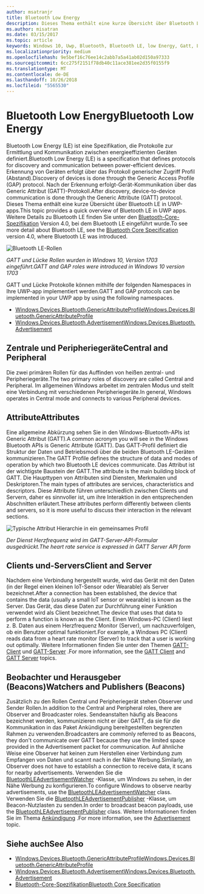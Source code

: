 ```yaml
---
author: msatranjr
title: Bluetooth Low Energy
description: Dieses Thema enthält eine kurze Übersicht über Bluetooth LE in UWP-apps.
ms.author: misatran
ms.date: 03/15/2017
ms.topic: article
keywords: Windows 10, Uwp, Bluetooth, Bluetooth LE, low Energy, Gatt, Lücke, Central, Peripheriegerät, Client, Server, Überwachung, publisher
ms.localizationpriority: medium
ms.openlocfilehash: 9e5bef16c76ee14c2abb7a5a41ab02d150a97333
ms.sourcegitcommit: 6cc275f2151f78db40c11ace381ee2d35f0155f9
ms.translationtype: MT
ms.contentlocale: de-DE
ms.lasthandoff: 10/26/2018
ms.locfileid: "5565530"
---
```

# <a name="bluetooth-low-energy"></a><span data-ttu-id="872ae-104">Bluetooth Low Energy</span><span class="sxs-lookup"><span data-stu-id="872ae-104">Bluetooth Low Energy</span></span>
<span data-ttu-id="872ae-105">Bluetooth Low Energy (LE) ist eine Spezifikation, die Protokolle zur Ermittlung und Kommunikation zwischen energieeffizienten Geräten definiert.</span><span class="sxs-lookup"><span data-stu-id="872ae-105">Bluetooth Low Energy (LE) is a specification that defines protocols for discovery and communication between power-efficient devices.</span></span> <span data-ttu-id="872ae-106">Erkennung von Geräten erfolgt über das Protokoll generischer Zugriff Profil (Abstand).</span><span class="sxs-lookup"><span data-stu-id="872ae-106">Discovery of devices is done through the Generic Access Profile (GAP) protocol.</span></span> <span data-ttu-id="872ae-107">Nach der Erkennung erfolgt-Gerät-Kommunikation über das Generic Attribut (GATT)-Protokoll.</span><span class="sxs-lookup"><span data-stu-id="872ae-107">After discovery, device-to-device communication is done through the Generic Attribute (GATT) protocol.</span></span> <span data-ttu-id="872ae-108">Dieses Thema enthält eine kurze Übersicht über Bluetooth LE in UWP-apps.</span><span class="sxs-lookup"><span data-stu-id="872ae-108">This topic provides a quick overview of Bluetooth LE in UWP apps.</span></span> <span data-ttu-id="872ae-109">Weitere Details zu Bluetooth LE finden Sie unter den [Bluetooth-Core-Spezifikation](https://www.bluetooth.com/specifications/bluetooth-core-specification) Version 4.0, bei dem Bluetooth LE eingeführt wurde.</span><span class="sxs-lookup"><span data-stu-id="872ae-109">To see more detail about Bluetooth LE, see the [Bluetooth Core Specification](https://www.bluetooth.com/specifications/bluetooth-core-specification) version 4.0, where Bluetooth LE was introduced.</span></span> 

![Bluetooth LE-Rollen](images/gatt-roles.png)

*<span data-ttu-id="872ae-111">GATT und Lücke Rollen wurden in Windows 10, Version 1703 eingeführt.</span><span class="sxs-lookup"><span data-stu-id="872ae-111">GATT and GAP roles were introduced in Windows 10 version 1703</span></span>*

<span data-ttu-id="872ae-112">GATT und Lücke Protokolle können mithilfe der folgenden Namespaces in Ihre UWP-app implementiert werden.</span><span class="sxs-lookup"><span data-stu-id="872ae-112">GATT and GAP protocols can be implemented in your UWP app by using the following namespaces.</span></span>
- [<span data-ttu-id="872ae-113">Windows.Devices.Bluetooth.GenericAttributeProfile</span><span class="sxs-lookup"><span data-stu-id="872ae-113">Windows.Devices.Bluetooth.GenericAttributeProfile</span></span>](https://docs.microsoft.com/en-us/uwp/api/windows.devices.bluetooth.genericattributeprofile)
- [<span data-ttu-id="872ae-114">Windows.Devices.Bluetooth.Advertisement</span><span class="sxs-lookup"><span data-stu-id="872ae-114">Windows.Devices.Bluetooth.Advertisement</span></span>](https://docs.microsoft.com/en-us/uwp/api/windows.devices.bluetooth.genericattributeprofile)

## <a name="central-and-peripheral"></a><span data-ttu-id="872ae-115">Zentrale und Peripheriegeräte</span><span class="sxs-lookup"><span data-stu-id="872ae-115">Central and Peripheral</span></span>
<span data-ttu-id="872ae-116">Die zwei primären Rollen für das Auffinden von heißen zentral- und Peripheriegeräte.</span><span class="sxs-lookup"><span data-stu-id="872ae-116">The two primary roles of discovery are called Central and Peripheral.</span></span> <span data-ttu-id="872ae-117">Im allgemeinen Windows arbeitet im zentralen Modus und stellt eine Verbindung mit verschiedenen Peripheriegeräte.</span><span class="sxs-lookup"><span data-stu-id="872ae-117">In general, Windows operates in Central mode and connects to various Peripheral devices.</span></span> 

## <a name="attributes"></a><span data-ttu-id="872ae-118">Attribute</span><span class="sxs-lookup"><span data-stu-id="872ae-118">Attributes</span></span>
<span data-ttu-id="872ae-119">Eine allgemeine Abkürzung sehen Sie in den Windows-Bluetooth-APIs ist Generic Attribut (GATT).</span><span class="sxs-lookup"><span data-stu-id="872ae-119">A common acronym you will see in the Windows Bluetooth APIs is Generic Attribute (GATT).</span></span> <span data-ttu-id="872ae-120">Das GATT-Profil definiert die Struktur der Daten und Betriebsmodi über die beiden Bluetooth LE-Geräten kommunizieren.</span><span class="sxs-lookup"><span data-stu-id="872ae-120">The GATT Profile defines the structure of data and modes of operation by which two Bluetooth LE devices communicate.</span></span> <span data-ttu-id="872ae-121">Das Attribut ist der wichtigste Baustein der GATT.</span><span class="sxs-lookup"><span data-stu-id="872ae-121">The attribute is the main building block of GATT.</span></span> <span data-ttu-id="872ae-122">Die Haupttypen von Attributen sind Diensten, Merkmalen und Deskriptoren.</span><span class="sxs-lookup"><span data-stu-id="872ae-122">The main types of attributes are services, characteristics and descriptors.</span></span> <span data-ttu-id="872ae-123">Diese Attribute führen unterschiedlich zwischen Clients und Servern, daher es sinnvoller ist, um ihre Interaktion in den entsprechenden Abschnitten erläutert.</span><span class="sxs-lookup"><span data-stu-id="872ae-123">These attributes perform differently between clients and servers, so it is more useful to discuss their interaction in the relevant sections.</span></span> 

![Typische Attribut Hierarchie in ein gemeinsames Profil](images/gatt-service.png)

*<span data-ttu-id="872ae-125">Der Dienst Herzfrequenz wird im GATT-Server-API-Formular ausgedrückt.</span><span class="sxs-lookup"><span data-stu-id="872ae-125">The heart rate service is expressed in GATT Server API form</span></span>*

## <a name="client-and-server"></a><span data-ttu-id="872ae-126">Clients und-Servers</span><span class="sxs-lookup"><span data-stu-id="872ae-126">Client and Server</span></span>
<span data-ttu-id="872ae-127">Nachdem eine Verbindung hergestellt wurde, wird das Gerät mit den Daten (in der Regel einen kleinen IoT-Sensor oder Wearable) als Server bezeichnet.</span><span class="sxs-lookup"><span data-stu-id="872ae-127">After a connection has been established, the device that contains the data (usually a small IoT sensor or wearable) is known as the Server.</span></span> <span data-ttu-id="872ae-128">Das Gerät, das diese Daten zur Durchführung einer Funktion verwendet wird als Client bezeichnet.</span><span class="sxs-lookup"><span data-stu-id="872ae-128">The device that uses that data to perform a function is known as the Client.</span></span> <span data-ttu-id="872ae-129">Einen Windows-PC (Client) liest z. B. Daten aus einem Herzfrequenz Monitor (Server), um nachzuverfolgen, ob ein Benutzer optimal funktioniert.</span><span class="sxs-lookup"><span data-stu-id="872ae-129">For example, a Windows PC (Client) reads data from a heart rate monitor (Server) to track that a user is working out optimally.</span></span> <span data-ttu-id="872ae-130">Weitere Informationen finden Sie unter den Themen [GATT-Client](gatt-client.md) und [GATT-Server](gatt-server.md) .</span><span class="sxs-lookup"><span data-stu-id="872ae-130">For more information, see the [GATT Client](gatt-client.md) and [GATT Server](gatt-server.md) topics.</span></span>

## <a name="watchers-and-publishers-beacons"></a><span data-ttu-id="872ae-131">Beobachter und Herausgeber (Beacons)</span><span class="sxs-lookup"><span data-stu-id="872ae-131">Watchers and Publishers (Beacons)</span></span>
<span data-ttu-id="872ae-132">Zusätzlich zu den Rollen Central und Peripheriegerät stehen Observer und Sender Rollen.</span><span class="sxs-lookup"><span data-stu-id="872ae-132">In addition to the Central and Peripheral roles, there are Observer and Broadcaster roles.</span></span> <span data-ttu-id="872ae-133">Sendeanstalten häufig als Beacons bezeichnet werden, kommunizieren nicht er über GATT, da sie für die Kommunikation in das Paket Ankündigung bereitgestellten begrenzten Rahmen zu verwenden.</span><span class="sxs-lookup"><span data-stu-id="872ae-133">Broadcasters are commonly referred to as Beacons, they don't communicate over GATT because they use the limited space provided in the Advertisement packet for communication.</span></span> <span data-ttu-id="872ae-134">Auf ähnliche Weise eine Observer hat keinen zum Herstellen einer Verbindung zum Empfangen von Daten und scannt nach in der Nähe Werbung.</span><span class="sxs-lookup"><span data-stu-id="872ae-134">Similarly, an Observer does not have to establish a connection to receive data, it scans for nearby advertisements.</span></span> <span data-ttu-id="872ae-135">Verwenden Sie die [BluetoothLEAdvertisementWatcher](https://docs.microsoft.com/en-us/uwp/api/windows.devices.bluetooth.advertisement.bluetoothleadvertisementwatcher) -Klasse, um Windows zu sehen, in der Nähe Werbung zu konfigurieren.</span><span class="sxs-lookup"><span data-stu-id="872ae-135">To configure Windows to observe nearby advertisements, use the [BluetoothLEAdvertisementWatcher](https://docs.microsoft.com/en-us/uwp/api/windows.devices.bluetooth.advertisement.bluetoothleadvertisementwatcher) class.</span></span> <span data-ttu-id="872ae-136">Verwenden Sie die [BluetoothLEAdvertisementPublisher](https://docs.microsoft.com/en-us/uwp/api/windows.devices.bluetooth.advertisement.bluetoothleadvertisementpublisher) -Klasse, um Beacon-Nutzlasten zu senden.</span><span class="sxs-lookup"><span data-stu-id="872ae-136">In order to broadcast beacon payloads, use the [BluetoothLEAdvertisementPublisher](https://docs.microsoft.com/en-us/uwp/api/windows.devices.bluetooth.advertisement.bluetoothleadvertisementpublisher) class.</span></span> <span data-ttu-id="872ae-137">Weitere Informationen finden Sie im Thema [Ankündigung](ble-beacon.md) .</span><span class="sxs-lookup"><span data-stu-id="872ae-137">For more information, see the [Advertisement](ble-beacon.md) topic.</span></span>

## <a name="see-also"></a><span data-ttu-id="872ae-138">Siehe auch</span><span class="sxs-lookup"><span data-stu-id="872ae-138">See Also</span></span>
- [<span data-ttu-id="872ae-139">Windows.Devices.Bluetooth.GenericAttributeProfile</span><span class="sxs-lookup"><span data-stu-id="872ae-139">Windows.Devices.Bluetooth.GenericAttributeProfile</span></span>](https://docs.microsoft.com/en-us/uwp/api/windows.devices.bluetooth.genericattributeprofile)
- [<span data-ttu-id="872ae-140">Windows.Devices.Bluetooth.Advertisement</span><span class="sxs-lookup"><span data-stu-id="872ae-140">Windows.Devices.Bluetooth.Advertisement</span></span>](https://docs.microsoft.com/en-us/uwp/api/windows.devices.bluetooth.genericattributeprofile)
- [<span data-ttu-id="872ae-141">Bluetooth-Core-Spezifikation</span><span class="sxs-lookup"><span data-stu-id="872ae-141">Bluetooth Core Specification</span></span>](https://www.bluetooth.com/specifications/bluetooth-core-specification)